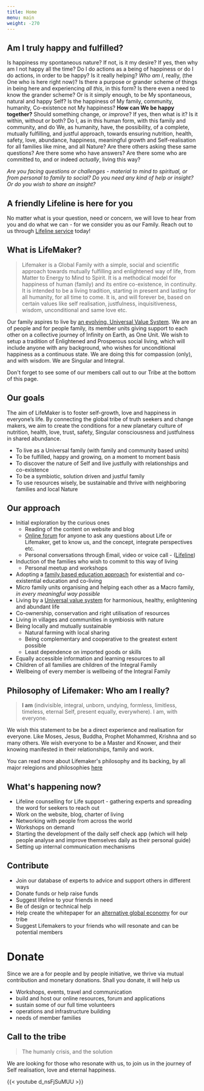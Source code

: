 ```yaml
---
title: Home
menu: main
weight: -270
---
```


## Am I truly happy and fulfilled? 
Is happiness my spontaneous nature? If not, is it my desire? If yes, then why am I not happy all the time? Do I do actions as a being of happiness or do I do actions, in order to be happy? Is it really helping? *Who am I*, really, (the One who is here right now)? Is there a purpose or grander scheme of things in being here and experiencing *all this*, in this form? Is there even a need to know the grander scheme? Or is it simply enough, to be My spontaneous, natural and happy Self? Is the happiness of My family, community, humanity, Co-existence not My happiness? **How can We be happy together?** Should something change, or *improve*? If yes, then what is it? Is it within, without or both? Do I, as in this human form, with this family and community, and do We, as humanity, have, the possibility, of a complete, mutually fulfilling, and justful approach, towards ensuring nutrition, health, safety, love, abundance, happiness, meaningful growth and Self-realisation for all families like mine, and all Nature? Are there others asking these same questions? Are there some who have answers? Are there some who are committed to, and or indeed *actually*, living this way? 

*Are you facing questions or challenges - material to mind to spiritual, or from personal to family to social? Do you need any kind of help or insight? Or do you wish to share an insight?*

## A friendly Lifeline is here for you 

No matter what is your question, need or concern, we will love to hear from you and do what we can - for we consider you as our Family. Reach out to us through [Lifeline service](/lifeline) today! 

## What is LifeMaker?

> Lifemaker is a Global Family with a simple, social and scientific approach towards mutually fulfilling and enlightened way of life, from Matter to Energy to Mind to Spirit. It is a methodical model for happiness of human (family) and its entire co-existence, in continuity. It is intended to be a living tradition, starting in present and lasting for all humanity, for all time to come. It is, and will forever be, based on certain values like self realisation, justfulness, inquisitiveness, wisdom, unconditional and same love etc. 

Our family aspires to live by [an evolving, Universal Value System](https://docs.google.com/document/d/18AtEj2GhpBe9REYUvQ999nMklHZq1RohGEOhM0OhqQ0). We are an of people and for people family, its member units giving support to each other on a collective journey of Infinity on Earth, as One Unit. We wish to setup a tradition of Enlightened and Prosperous social living, which will include anyone with any background, who wishes for unconditional happiness as a continuous state. We are doing this for compassion (only), and with wisdom. We are Singular and Integral.

Don't forget to see some of our members call out to our Tribe at the bottom of this page.

## Our goals

The aim of LifeMaker is to foster self-growth, love and happiness in everyone’s life. By connecting the global tribe of truth seekers and change makers, we aim to create the conditions for a new planetary culture of nutrition, health, love, trust, safety, Singular consciousness and justfulness in shared abundance.

- To live as a Universal family (with family and community based units)
- To be fulfilled, happy and growing, on a moment to moment basis
- To discover the nature of Self and live justfully with relationships and co-existence
- To be a symbiotic, solution driven and justful family
- To use resources wisely, be sustainable and thrive with neighboring families and local Nature

## Our approach

- Initial exploration by the curious ones
  - Reading of the content on website and blog
  - [Online forum](/forum) for anyone to ask any questions about Life or Lifemaker, get to know us, and the concept, integrate perspectives etc. 
  - Personal conversations through Email, video or voice call - ([Lifeline](/lifeline))
- Induction of the families who wish to commit to this way of living 
  - Personal meetup and workshops
- Adopting a [family based education approach](/model) for existential and co-existential education and co-living 
- Micro family units organising and helping each other as a Macro family, *in every meaningful way possible*
- Living by a [Universal value system](/values) for harmonious, healthy, enlightening and abundant life
- Co-ownership, conservation and right utilisation of resources
- Living in villages and communities in symbiosis with nature
- Being locally and mutually sustainable
  - Natural farming with local sharing
  - Being complementary and cooperative to the greatest extent possible
  - Least dependence on imported goods or skills
- Equally accessible information and learning resources to all
- Children of all families are children of the Integral Family
- Wellbeing of every member is wellbeing of the Integral Family

## Philosophy of Lifemaker: Who am I really?

> **I am** (indivisible, integral, unborn, undying, formless, limitless, timeless, eternal Self, present equally, everywhere). I am, with everyone. 

We wish this statement to be be a direct experience and realisation for everyone. Like Moses, Jesus, Buddha, Prophet Mohammed, Krishna and so many others. We wish everyone to be a Master and Knower, and their knowing manifested in their relationships, family and work.

You can read more about Lifemaker's philosophy and its backing, by all major relegions and philosophies [here](/philosophy)

## What's happening now?

* Lifeline counselling for Life support - gathering experts and spreading the word for seekers to reach out
* Work on the website, blog, charter of living
* Networking with people from across the world
* Workshops on demand
* Starting the development of the daily self check app (which will help people analyse and improve themselves daily as their personal guide)
* Setting up internal communication mechanisms

## Contribute
* Join our database of experts to advice and support others in different ways
* Donate funds or help raise funds
* Suggest lifeline to your friends in need
* Be of design or technical help
* Help create the whitepaper for an [alternative global economy](/economy) for our tribe
* Suggest Lifemakers to your friends who will resonate and can be potential members 

# Donate

Since we are a for people and by people initiative, we thrive via mutual contribution and monetary donations.
Shall you donate, it will help us 

- Workshops, events, travel and communication
- build and host our online resources, forum and applications
- sustain some of our full time volunteers
- operations and infrastructure building
- needs of member families

## Call to the tribe

> The humanly crisis, and the solution

We are looking for those who resonate with us, to join us in the journey of Self realisation, love and eternal happiness.

{{< youtube d_nsFjSuMUU >}}
